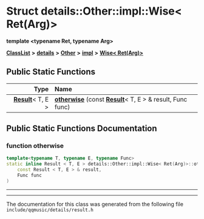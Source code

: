 

# Struct details::Other::impl::Wise&lt; Ret(Arg)&gt;

**template &lt;typename Ret, typename Arg&gt;**



[**ClassList**](annotated.md) **>** [**details**](namespacedetails.md) **>** [**Other**](namespacedetails_1_1Other.md) **>** [**impl**](namespacedetails_1_1Other_1_1impl.md) **>** [**Wise&lt; Ret(Arg)&gt;**](structdetails_1_1Other_1_1impl_1_1Wise_3_01Ret_07Arg_08_4.md)












































## Public Static Functions

| Type | Name |
| ---: | :--- |
|  [**Result**](structResult.md)&lt; T, E &gt; | [**otherwise**](#function-otherwise) (const [**Result**](structResult.md)&lt; T, E &gt; & result, Func func) <br> |


























## Public Static Functions Documentation




### function otherwise 

```C++
template<typename T, typename E, typename Func>
static inline Result < T, E > details::Other::impl::Wise< Ret(Arg)>::otherwise (
    const Result < T, E > & result,
    Func func
) 
```




<hr>

------------------------------
The documentation for this class was generated from the following file `include/qqmusic/details/result.h`

